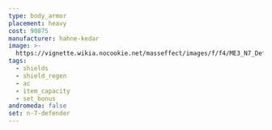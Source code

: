 ```yaml
---
type: body_armor
placement: heavy
cost: 90875
manufacturer: hahne-kedar
image: >-
  https://vignette.wikia.nocookie.net/masseffect/images/f/f4/ME3_N7_Defender_Armor.png/revision/latest?cb=20120314194601
tags:
  - shields
  - shield_regen
  - ac
  - item_capacity
  - set_bonus
andromeda: false
set: n-7-defender
---
```

